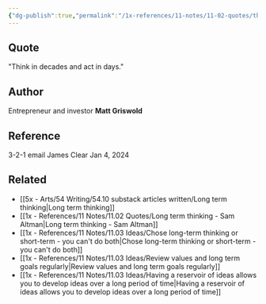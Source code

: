 ```yaml
---
{"dg-publish":true,"permalink":"/1x-references/11-notes/11-02-quotes/think-in-decades-and-act-in-days-matt-griswold/","title":"Think in decades and act in days - Matt Griswold","created":"2024-01-04T22:19:40.000+03:00","updated":"2024-02-14T20:18:37.179+03:00"}
---
```



## Quote
"Think in decades and act in days."

## Author
Entrepreneur and investor **Matt Griswold** 

## Reference
3-2-1 email James Clear Jan 4, 2024

## Related
- [[5x - Arts/54 Writing/54.10 substack articles written/Long term thinking\|Long term thinking]]
- [[1x - References/11 Notes/11.02 Quotes/Long term thinking - Sam Altman\|Long term thinking - Sam Altman]]
- [[1x - References/11 Notes/11.03 Ideas/Chose long-term thinking or short-term - you can't do both\|Chose long-term thinking or short-term - you can't do both]]
- [[1x - References/11 Notes/11.03 Ideas/Review values and long term goals regularly\|Review values and long term goals regularly]]
- [[1x - References/11 Notes/11.03 Ideas/Having a reservoir of ideas allows you to develop ideas over a long period of time\|Having a reservoir of ideas allows you to develop ideas over a long period of time]]